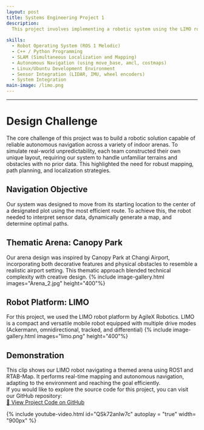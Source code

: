 ```yaml
---
layout: post
title: Systems Engineering Project 1
description:  
  This project involves implementing a robotic system using the LIMO robot platform, ROS1 (Melodic) Navigation Stack, and RTAB-Map for real-time mapping. As part of the development, we designed a 1.33m x 1.5m Changi Airport-themed arena and programmed the robot to autonomously navigate not only within our own arena but also across arenas built by other teams. Using RTAB-Map, the robot was able to generate real-time maps of both familiar and unfamiliar environments to support autonomous navigation.
  
skills: 
  - Robot Operating System (ROS 1 Melodic)
  - C++ / Python Programming
  - SLAM (Simultaneous Localization and Mapping)
  - Autonomous Navigation (using move_base, amcl, costmaps)
  - Linux/Ubuntu Development Environment
  - Sensor Integration (LIDAR, IMU, wheel encoders)
  - System Integration
main-image: /limo.png
---
```


---
# Design Challenge
The core challenge of this project was to build a robotic solution capable of reliable autonomous navigation across a variety of indoor arenas. To simulate real-world unpredictability, each team constructed their own unique layout, requiring our system to handle unfamiliar terrains and obstacles with no prior data. This highlighted the need for robust mapping, path planning, and localization strategies.



## Navigation Objective 
Our system was designed to move from its starting location to the center of a designated plot using the most efficient route. To achieve this, the robot needed to interpret sensor data, dynamically generate a map, and determine optimal paths.




## Thematic Arena: Canopy Park
Our arena design was inspired by Canopy Park at Changi Airport, incorporating both decorative features and physical obstacles to resemble a realistic airport setting. This thematic approach blended technical complexity with creative design.
{% include image-gallery.html images="Arena_2.jpg" height="400"%}



## Robot Platform: LIMO
For this project, we used the LIMO robot platform by AgileX Robotics. LIMO is a compact and versatile mobile robot equipped with multiple drive modes (Ackermann, omnidirectional, tracked, and differential)
{% include image-gallery.html images="limo.png" height="400"%} 



## Demonstration
This clip shows our LIMO robot navigating a themed arena using ROS1 and RTAB-Map. It performs real-time mapping and autonomous navigation, adapting to the environment and reaching the goal efficiently.  
If you would like to explore the source code for this project, you can visit our GitHub repository:  
[🔗 View Project Code on GitHub](https://github.com/AloysiusHo/Personal_Project/tree/main/Systems-Engineering-Project-1-Group-6-main)

{% include youtube-video.html id="QSk72anIw7c" autoplay = "true" width= "900px" %}  

<br>



